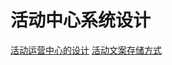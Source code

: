 # 活动中心系统设计 <!-- {docsify-ignore} -->

[活动运营中心的设计](/Backend/biz/operationsActivity/活动运营中心的设计.md)
[活动文案存储方式](/Backend/biz/operationsActivity/文案存储方式.md)
